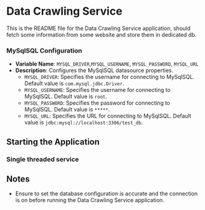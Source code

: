 # Data Crawling Service

This is the README file for the Data Crawling Service application, should fetch some information
from some website and store them in dedicated db.

### MySqlSQL Configuration

- **Variable Name**: `MYSQL_DRIVER`,`MYSQL_USERNAME`, `MYSQL_PASSWORD`, `MYSQL_URL`
- **Description**: Configures the MySqlSQL datasource properties.
    - `MYSQL_DRIVER`: Specifies the username for connecting to MySqlSQL. Default value is `com.mysql.jdbc.Driver`.
    - `MYSQL_USERNAME`: Specifies the username for connecting to MySqlSQL. Default value is `root`.
    - `MYSQL_PASSWORD`: Specifies the password for connecting to MySqlSQL. Default value is `*****`.
    - `MYSQL_URL`: Specifies the URL for connecting to MySqlSQL. Default value
      is `jdbc:mysql://localhost:3306/test_db`.

## Starting the Application

### Single threaded service

## Notes

- Ensure to set the database configuration is accurate and the connection is on before running the Data Crawling Service application.